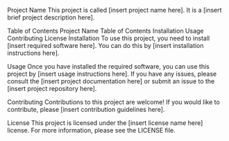 Project Name
This project is called [insert project name here]. It is a [insert brief project description here].

Table of Contents
Project Name
Table of Contents
Installation
Usage
Contributing
License
Installation
To use this project, you need to install [insert required software here]. You can do this by [insert installation instructions here].

Usage
Once you have installed the required software, you can use this project by [insert usage instructions here]. If you have any issues, please consult the [insert project documentation here] or submit an issue to the [insert project repository here].

Contributing
Contributions to this project are welcome! If you would like to contribute, please [insert contribution guidelines here].

License
This project is licensed under the [insert license name here] license. For more information, please see the LICENSE file.
